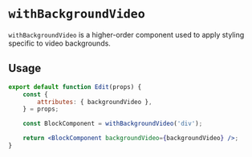 # `withBackgroundVideo`

`withBackgroundVideo` is a higher-order component used to apply styling specific to video backgrounds.

## Usage

```jsx
export default function Edit(props) {
	const {
		attributes: { backgroundVideo },
	} = props;

	const BlockComponent = withBackgroundVideo('div');

	return <BlockComponent backgroundVideo={backgroundVideo} />;
}
```
